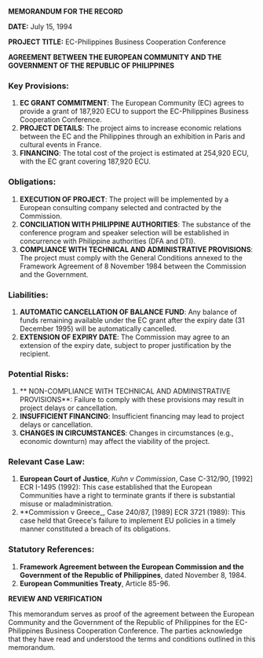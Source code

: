 **MEMORANDUM FOR THE RECORD**

**DATE:** July 15, 1994

**PROJECT TITLE:** EC-Philippines Business Cooperation Conference

**AGREEMENT BETWEEN THE EUROPEAN COMMUNITY AND THE GOVERNMENT OF THE REPUBLIC OF PHILIPPINES**

### Key Provisions:

1. **EC GRANT COMMITMENT**: The European Community (EC) agrees to provide a grant of 187,920 ECU to support the EC-Philippines Business Cooperation Conference.
2. **PROJECT DETAILS**: The project aims to increase economic relations between the EC and the Philippines through an exhibition in Paris and cultural events in France.
3. **FINANCING**: The total cost of the project is estimated at 254,920 ECU, with the EC grant covering 187,920 ECU.

### Obligations:

1. **EXECUTION OF PROJECT**: The project will be implemented by a European consulting company selected and contracted by the Commission.
2. **CONCILIATION WITH PHILIPPINE AUTHORITIES**: The substance of the conference program and speaker selection will be established in concurrence with Philippine authorities (DFA and DTI).
3. **COMPLIANCE WITH TECHNICAL AND ADMINISTRATIVE PROVISIONS**: The project must comply with the General Conditions annexed to the Framework Agreement of 8 November 1984 between the Commission and the Government.

### Liabilities:

1. **AUTOMATIC CANCELLATION OF BALANCE FUND**: Any balance of funds remaining available under the EC grant after the expiry date (31 December 1995) will be automatically cancelled.
2. **EXTENSION OF EXPIRY DATE**: The Commission may agree to an extension of the expiry date, subject to proper justification by the recipient.

### Potential Risks:

1. ** NON-COMPLIANCE WITH TECHNICAL AND ADMINISTRATIVE PROVISIONS**: Failure to comply with these provisions may result in project delays or cancellation.
2. **INSUFFICIENT FINANCING**: Insufficient financing may lead to project delays or cancellation.
3. **CHANGES IN CIRCUMSTANCES**: Changes in circumstances (e.g., economic downturn) may affect the viability of the project.

### Relevant Case Law:

1. **European Court of Justice**, _Kuhn v Commission_, Case C-312/90, [1992] ECR I-1495 (1992): This case established that the European Communities have a right to terminate grants if there is substantial misuse or maladministration.
2. **Commission v Greece_, Case 240/87, [1989] ECR 3721 (1989): This case held that Greece's failure to implement EU policies in a timely manner constituted a breach of its obligations.

### Statutory References:

1. **Framework Agreement between the European Commission and the Government of the Republic of Philippines**, dated November 8, 1984.
2. **European Communities Treaty**, Article 85-96.

**REVIEW AND VERIFICATION**

This memorandum serves as proof of the agreement between the European Community and the Government of the Republic of Philippines for the EC-Philippines Business Cooperation Conference. The parties acknowledge that they have read and understood the terms and conditions outlined in this memorandum.